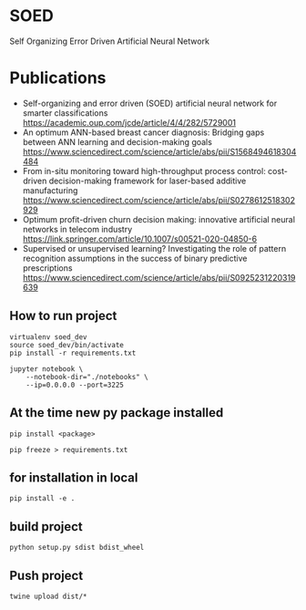 # SOED
Self Organizing Error Driven Artificial Neural Network



# Publications
- Self-organizing and error driven (SOED) artificial neural network for smarter classifications https://academic.oup.com/jcde/article/4/4/282/5729001
- An optimum ANN-based breast cancer diagnosis: Bridging gaps between ANN learning and decision-making goals https://www.sciencedirect.com/science/article/abs/pii/S1568494618304484
- From in-situ monitoring toward high-throughput process control: cost-driven decision-making framework for laser-based additive manufacturing https://www.sciencedirect.com/science/article/abs/pii/S0278612518302929
- Optimum profit-driven churn decision making: innovative artificial neural networks in telecom industry https://link.springer.com/article/10.1007/s00521-020-04850-6
- Supervised or unsupervised learning? Investigating the role of pattern recognition assumptions in the success of binary predictive prescriptions https://www.sciencedirect.com/science/article/abs/pii/S0925231220319639


## How to run project
```
virtualenv soed_dev
source soed_dev/bin/activate
pip install -r requirements.txt
```

```
jupyter notebook \
    --notebook-dir="./notebooks" \
    --ip=0.0.0.0 --port=3225
```

## At the time new py package installed
```
pip install <package>

pip freeze > requirements.txt
```



## for installation in local
```
pip install -e .
```


## build project
```
python setup.py sdist bdist_wheel
```

## Push project
```
twine upload dist/*
```